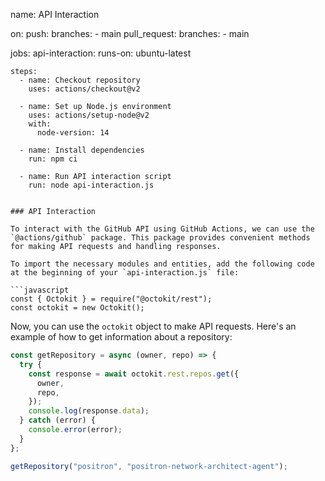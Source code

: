 name: API Interaction

on:
  push:
    branches:
      - main
  pull_request:
    branches:
      - main

jobs:
  api-interaction:
    runs-on: ubuntu-latest

    steps:
      - name: Checkout repository
        uses: actions/checkout@v2

      - name: Set up Node.js environment
        uses: actions/setup-node@v2
        with:
          node-version: 14

      - name: Install dependencies
        run: npm ci

      - name: Run API interaction script
        run: node api-interaction.js
```

### API Interaction

To interact with the GitHub API using GitHub Actions, we can use the `@actions/github` package. This package provides convenient methods for making API requests and handling responses.

To import the necessary modules and entities, add the following code at the beginning of your `api-interaction.js` file:

```javascript
const { Octokit } = require("@octokit/rest");
const octokit = new Octokit();
```

Now, you can use the `octokit` object to make API requests. Here's an example of how to get information about a repository:

```javascript
const getRepository = async (owner, repo) => {
  try {
    const response = await octokit.rest.repos.get({
      owner,
      repo,
    });
    console.log(response.data);
  } catch (error) {
    console.error(error);
  }
};

getRepository("positron", "positron-network-architect-agent");
